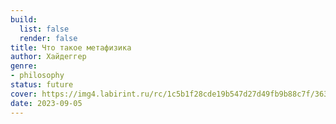 ```yaml
---
build:
  list: false
  render: false
title: Что такое метафизика
author: Хайдеггер
genre:
- philosophy
status: future
cover: https://img4.labirint.ru/rc/1c5b1f28cde19b547d27d49fb9b88c7f/363x561q80/books41/404436/cover.jpg?1569231527
date: 2023-09-05
---
```



